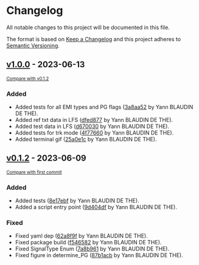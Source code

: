 # Changelog

All notable changes to this project will be documented in this file.

The format is based on [Keep a Changelog](http://keepachangelog.com/en/1.0.0/)
and this project adheres to [Semantic Versioning](http://semver.org/spec/v2.0.0.html).

<!-- insertion marker -->
## [v1.0.0]() - 2023-06-13

<small>[Compare with v0.1.2]()</small>

### Added

- Added tests for all EMI types and PG flags ([3a8aa52](https://git.aes.alcatel.fr:8443/scm/dnfsnd/rims_budget/commit/3a8aa52347f5be588cf19a206939cba1fcd6be2d) by Yann BLAUDIN DE THE).
- Added ref txt data in LFS ([dfed877](https://git.aes.alcatel.fr:8443/scm/dnfsnd/rims_budget/commit/dfed877004a1e5642c4f216f6fbfe7ca6286fc82) by Yann BLAUDIN DE THE).
- Added test data in LFS ([d670030](https://git.aes.alcatel.fr:8443/scm/dnfsnd/rims_budget/commit/d670030c3b0dbae7c9093bf5ac88539c4b6ac7ca) by Yann BLAUDIN DE THE).
- Added tests for trk mode ([4f77660](https://git.aes.alcatel.fr:8443/scm/dnfsnd/rims_budget/commit/4f776607e301622a76e62ac4f748b292db3ae0da) by Yann BLAUDIN DE THE).
- Added terminal gif ([25a0e1c](https://git.aes.alcatel.fr:8443/scm/dnfsnd/rims_budget/commit/25a0e1cc0bb908989e384f222e48b3ead355e51c) by Yann BLAUDIN DE THE).

## [v0.1.2]() - 2023-06-09

<small>[Compare with first commit]()</small>

### Added

- Added tests ([8e17ebf](https://git.aes.alcatel.fr:8443/scm/dnfsnd/rims_budget/commit/8e17ebf2b1e86ae8047945538a15e2ddc8feab36) by Yann BLAUDIN DE THE).
- Added a script entry point ([9d404df](https://git.aes.alcatel.fr:8443/scm/dnfsnd/rims_budget/commit/9d404dfe04674b6c136be5670acdc76770e937c3) by Yann BLAUDIN DE THE).

### Fixed

- Fixed yaml dep ([62a8f9f](https://git.aes.alcatel.fr:8443/scm/dnfsnd/rims_budget/commit/62a8f9f82c4fc79dc0f960381cc52c519e1d90d1) by Yann BLAUDIN DE THE).
- Fixed package build ([f546582](https://git.aes.alcatel.fr:8443/scm/dnfsnd/rims_budget/commit/f546582c690b15b7e0aff192fe31e71189faa22b) by Yann BLAUDIN DE THE).
- Fixed SignalType Enum ([7a8b961](https://git.aes.alcatel.fr:8443/scm/dnfsnd/rims_budget/commit/7a8b961dd9a266884b4fcfebffe037fda6ee40d8) by Yann BLAUDIN DE THE).
- Fixed figure in determine_PG ([87b1acb](https://git.aes.alcatel.fr:8443/scm/dnfsnd/rims_budget/commit/87b1acba21c13e1b7ef7e6699195deed461eaa94) by Yann BLAUDIN DE THE).

